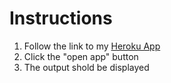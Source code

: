 # Instructions

1. Follow the link to my [Heroku App](https://dashboard.heroku.com/apps/exam-moore/deploy/github)
2. Click the "open app" button
3. The output shold be displayed
